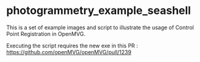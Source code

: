 # photogrammetry_example_seashell

This is a set of example images and script to illustrate the usage of Control Point Registration in OpenMVG.

Executing the script requires the new exe in this PR : https://github.com/openMVG/openMVG/pull/1239


